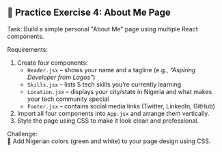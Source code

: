 ## 🎯 Practice Exercise 4: About Me Page

Task: Build a simple personal "About Me" page using multiple React components.

Requirements:
1. Create four components:  
   * `Header.jsx` – shows your name and a tagline (e.g., *"Aspiring Developer from Lagos"*)  
   * `Skills.jsx` – lists 5 tech skills you’re currently learning  
   * `Location.jsx` – displays your city/state in Nigeria and what makes your tech community special  
   * `Footer.jsx` – contains social media links (Twitter, LinkedIn, GitHub)  
2. Import all four components into `App.jsx` and arrange them vertically.  
3. Style the page using CSS to make it look clean and professional.  

Challenge:  
🎨 Add Nigerian colors (green and white) to your page design using CSS.